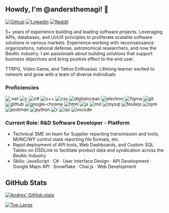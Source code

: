 
## Howdy, I'm @andersthemagi! 👋

<p>
  <a href="https://github.com/andersthemagi" target="_blank"><img alt="Github" src="https://img.shields.io/badge/GitHub-%2312100E.svg?&style=for-the-badge&logo=Github&logoColor=white" /></a> 
  <a href="https://www.linkedin.com/in/andresgsepulveda" target="_blank"><img alt="LinkedIn" src="https://img.shields.io/badge/linkedin-%230077B5.svg?&style=for-the-badge&logo=linkedin&logoColor=white" /></a> 
  <a href="https://www.reddit.com/user/thebigbrochacho" target="_blank"><img alt="Reddit" src="https://img.shields.io/badge/Reddit-%23FF4500.svg?style=for-the-badge&logo=Reddit&logoColor=white" /></a>
</p>

5+ years of experience building and leading software projects. Leveraging APIs, databases, and UI/UX principles to proliferate scalable software solutions in various markets. Experience working with reconnaissance organizations, national defense, astronomical researchers, and now the BevAlc industry. I am passionate about building solutions that support business objectives and bring positive effect to the end user.

TTRPG, Video Game, and Tattoo Enthusiast. Lifelong learner excited to network and grow with a team of diverse individuals

### Proficiencies

<p>
<img alt=".net" src="https://img.shields.io/badge/.NET-5C2D91?style=for-the-badge&logo=.net&logoColor=white" />
<img alt="c" src="https://img.shields.io/badge/c-%2300599C.svg?style=for-the-badge&logo=c&logoColor=white" />
<img alt="c#" src="https://img.shields.io/badge/c%23-%23239120.svg?style=for-the-badge&logo=c-sharp&logoColor=white" />
<img alt="c++" src="https://img.shields.io/badge/c++-%2300599C.svg?style=for-the-badge&logo=c%2B%2B&logoColor=white" />
<img alt="css" src="https://img.shields.io/badge/css3-%231572B6.svg?style=for-the-badge&logo=css3&logoColor=white" />
<img alt="digitalocean" src="https://img.shields.io/badge/DigitalOcean-%230167ff.svg?style=for-the-badge&logo=digitalOcean&logoColor=white" />
<img alt="electron" src="https://img.shields.io/badge/Electron-191970?style=for-the-badge&logo=Electron&logoColor=white" />
<img alt="figma" src="https://img.shields.io/badge/figma-%23F24E1E.svg?style=for-the-badge&logo=figma&logoColor=white" />
<img alt="git" src="https://img.shields.io/badge/git-%23F05033.svg?style=for-the-badge&logo=git&logoColor=white" />
<img alt="github" src="https://img.shields.io/badge/github-%23121011.svg?style=for-the-badge&logo=github&logoColor=white" />
<img alt="google-chrome" src="https://img.shields.io/badge/Google%20Chrome-4285F4?style=for-the-badge&logo=GoogleChrome&logoColor=white" />
<img alt="html" src="https://img.shields.io/badge/html5-%23E34F26.svg?style=for-the-badge&logo=html5&logoColor=white" />
<img alt="js" src="https://img.shields.io/badge/javascript-%23323330.svg?style=for-the-badge&logo=javascript&logoColor=%23F7DF1E" />
<img alt="md" src="https://img.shields.io/badge/markdown-%23000000.svg?style=for-the-badge&logo=markdown&logoColor=white" />
<img alt="mysql" src="https://img.shields.io/badge/mysql-%2300f.svg?style=for-the-badge&logo=mysql&logoColor=white" />
<img alt="Nodejs" src="https://img.shields.io/badge/node.js-6DA55F?style=for-the-badge&logo=node.js&logoColor=white" />
<img alt="npm" src="https://img.shields.io/badge/NPM-%23000000.svg?style=for-the-badge&logo=npm&logoColor=white" />
<img alt="postman" src="https://img.shields.io/badge/Postman-FF6C37?style=for-the-badge&logo=postman&logoColor=white" />
<img alt="python" src="https://img.shields.io/badge/python-3670A0?style=for-the-badge&logo=python&logoColor=ffdd54" />
<img alt="r" src="https://img.shields.io/badge/r-%23276DC3.svg?style=for-the-badge&logo=r&logoColor=white" />
<img alt="rpi" src="https://img.shields.io/badge/-RaspberryPi-C51A4A?style=for-the-badge&logo=Raspberry-Pi" />
<img alt="vscode" src="https://img.shields.io/badge/Visual%20Studio%20Code-0078d7.svg?style=for-the-badge&logo=visual-studio-code&logoColor=white" />
</p>

### Current Role: R&D Software Developer - Platform

- Technical SME on team for Supplier reporting transmission and tools, MI/NC/WY control state reporting file formats, etc.
- Rapid deployment of API tools, Web Dashboards, and Custom SQL Tables on DSDLink to facilitate product data and syndication across the BevAlc Industry
- Skills: JavaScript · C# · User Interface Design · API Development · Google Maps API · Snowflake · Chai.js · Web Development

## GitHub Stats 

[![Andres' GitHub stats](https://github-readme-stats.vercel.app/api?username=andersthemagi&include_all_commits=true&count_private=true&theme=algolia&show_icons=true)](https://github.com/anuraghazra/github-readme-stats)

[![Top Langs](https://github-readme-stats.vercel.app/api/top-langs/?username=andersthemagi&layout=compact&theme=algolia)](https://github.com/anuraghazra/github-readme-stats)
